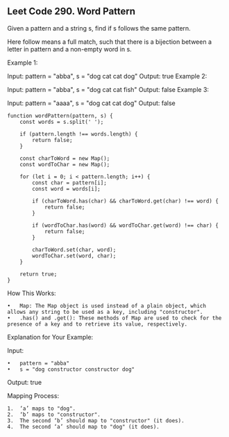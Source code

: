 ## Leet Code 290. Word Pattern
Given a pattern and a string s, find if s follows the same pattern.

Here follow means a full match, such that there is a bijection between a letter in pattern and a non-empty word in s.

 

Example 1:

Input: pattern = "abba", s = "dog cat cat dog"
Output: true
Example 2:

Input: pattern = "abba", s = "dog cat cat fish"
Output: false
Example 3:

Input: pattern = "aaaa", s = "dog cat cat dog"
Output: false

```
function wordPattern(pattern, s) {
    const words = s.split(' ');

    if (pattern.length !== words.length) {
        return false;
    }

    const charToWord = new Map();
    const wordToChar = new Map();

    for (let i = 0; i < pattern.length; i++) {
        const char = pattern[i];
        const word = words[i];

        if (charToWord.has(char) && charToWord.get(char) !== word) {
            return false;
        }

        if (wordToChar.has(word) && wordToChar.get(word) !== char) {
            return false;
        }

        charToWord.set(char, word);
        wordToChar.set(word, char);
    }

    return true;
}
```

How This Works:

	•	Map: The Map object is used instead of a plain object, which allows any string to be used as a key, including "constructor".
	•	.has() and .get(): These methods of Map are used to check for the presence of a key and to retrieve its value, respectively.

Explanation for Your Example:

Input:

	•	pattern = "abba"
	•	s = "dog constructor constructor dog"

Output: true

Mapping Process:

	1.	‘a’ maps to "dog".
	2.	‘b’ maps to "constructor".
	3.	The second ‘b’ should map to "constructor" (it does).
	4.	The second ‘a’ should map to "dog" (it does).
